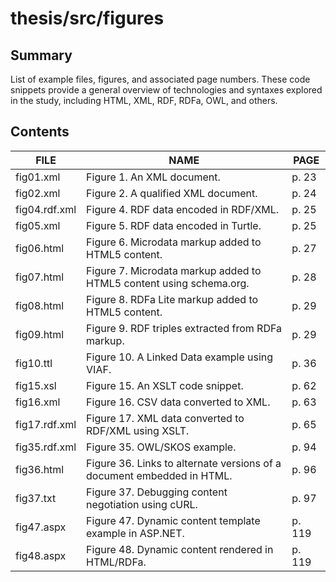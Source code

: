 # thesis/src/figures

## Summary
List of example files, figures, and associated page numbers. These code snippets provide a general overview of technologies and syntaxes explored in the study, including HTML, XML, RDF, RDFa, OWL, and others.

## Contents

FILE|NAME|PAGE
----|----|----
fig01.xml|Figure 1. An XML document.|p. 23
fig02.xml|Figure 2. A qualified XML document.|p. 24
fig04.rdf.xml|Figure 4. RDF data encoded in RDF/XML.|p. 25
fig05.xml|Figure 5. RDF data encoded in Turtle.|p. 25
fig06.html|Figure 6. Microdata markup added to HTML5 content.|p. 27
fig07.html|Figure 7. Microdata markup added to HTML5 content using schema.org.|p. 28
fig08.html|Figure 8. RDFa Lite markup added to HTML5 content.|p. 29
fig09.html|Figure 9. RDF triples extracted from RDFa markup.|p. 29
fig10.ttl|Figure 10. A Linked Data example using VIAF.|p. 36
fig15.xsl|Figure 15. An XSLT code snippet.|p. 62
fig16.xml|Figure 16. CSV data converted to XML.|p. 63
fig17.rdf.xml|Figure 17. XML data converted to RDF/XML using XSLT.|p. 65
fig35.rdf.xml|Figure 35. OWL/SKOS example.|p. 94
fig36.html|Figure 36. Links to alternate versions of a document embedded in HTML.|p. 96
fig37.txt|Figure 37. Debugging content negotiation using cURL.|p. 97
fig47.aspx|Figure 47. Dynamic content template example in ASP.NET.|p. 119
fig48.aspx|Figure 48. Dynamic content rendered in HTML/RDFa.|p. 119


